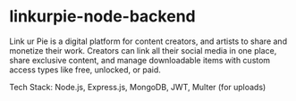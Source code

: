 # linkurpie-node-backend
Link ur Pie is a digital platform for content creators, and artists to share and monetize their work. Creators can link all their social media in one place, share exclusive content, and manage downloadable items with custom access types like free, unlocked, or paid.  

Tech Stack: Node.js, Express.js, MongoDB, JWT, Multer (for uploads)
